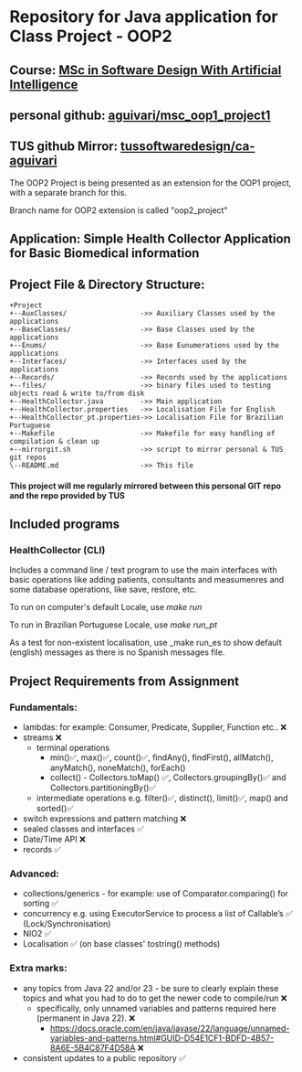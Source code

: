 # Repository for Java application for Class Project - OOP2

## Course: [MSc in Software Design With Artificial Intelligence](https://tus.ie/courses/msc-in-software-design-with-artificial-intelligence/)
## personal github: [aguivari/msc_oop1_project1](https://github.com/aguivari/msc_oop1_project1)
## TUS github Mirror: [tussoftwaredesign/ca-aguivari](https://github.com/tussoftwaredesign/ca-aguivari/)

The OOP2 Project is being presented as an extension for the OOP1 project, with a separate branch for this.

Branch name for OOP2 extension is called "oop2_project"

## Application: Simple Health Collector Application for Basic Biomedical information

## Project File & Directory Structure:
```
+Project
+--AuxClasses/                  ->> Auxiliary Classes used by the applications
+--BaseClasses/                 ->> Base Classes used by the applications
+--Enums/                       ->> Base Eunumerations used by the applications
+--Interfaces/                  ->> Interfaces used by the applications
+--Records/                     ->> Records used by the applications
+--files/                       ->> binary files used to testing objects read & write to/from disk
+--HealthCollector.java         ->> Main application
+--HealthCollector.properties   ->> Localisation File for English
+--HealthCollector_pt.properties->> Localisation File for Brazilian Portuguese
+--Makefile                     ->> Makefile for easy handling of compilation & clean up
+--mirrorgit.sh                 ->> script to mirror personal & TUS git repos
\--README.md                    ->> This file
```

#### This project will me regularly mirrored between this personal GIT repo and the repo provided by TUS

## Included programs

### HealthCollector (CLI)

Includes a command line / text program to use the main interfaces
with basic operations like adding patients, consultants and measumenres
and some database operations, like save, restore, etc.

To run on computer's default Locale, use _make run_

To run in Brazilian Portuguese Locale, use _make run_pt_

As a test for non-existent localisation, use _make run_es to show default (english) messages as there is no Spanish messages file.

## Project Requirements from Assignment

### Fundamentals:
- lambdas: for example: Consumer, Predicate, Supplier, Function etc.. ❌
- streams ❌
    - terminal operations
        - min()✅, max()✅, count()✅, findAny(), findFirst(), allMatch(), anyMatch(), noneMatch(), forEach()
        - collect() - Collectors.toMap() ✅, Collectors.groupingBy()✅ and Collectors.partitioningBy()✅
    - intermediate operations e.g. filter()✅, distinct(), limit()✅, map() and sorted()✅
- switch expressions and pattern matching ❌
- sealed classes and interfaces ✅
- Date/Time API ❌
- records ✅

### Advanced:
- collections/generics - for example: use of Comparator.comparing() for sorting ✅
- concurrency e.g. using ExecutorService to process a list of Callable’s ✅ (Lock/Synchronisation)
- NIO2 ✅
- Localisation ✅ (on base classes' tostring() methods)

### Extra marks:
- any topics from Java 22 and/or 23 - be sure to clearly explain these topics and what you had to do to get the newer code to compile/run ❌
    - specifically, only unnamed variables and patterns required here (permanent in Java 22).  ❌
        - https://docs.oracle.com/en/java/javase/22/language/unnamed-variables-and-patterns.html#GUID-D54E1CF1-BDFD-4B57-8A6E-5B4C87F4D58A ❌
- consistent updates to a public repository ✅
